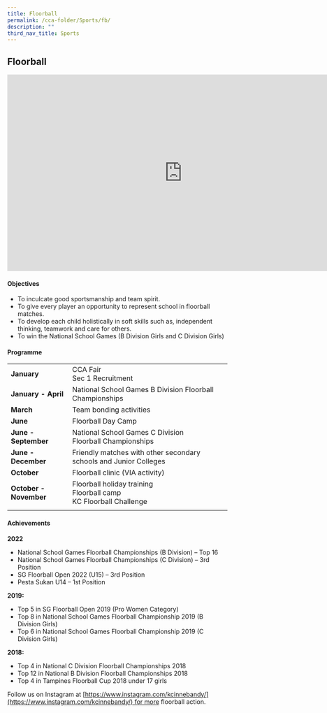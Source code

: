 ```yaml
---
title: Floorball
permalink: /cca-folder/Sports/fb/
description: ""
third_nav_title: Sports
---
```

## Floorball

<iframe allowfullscreen="true" height="450" width="800" frameborder="0" src="https://docs.google.com/presentation/d/e/2PACX-1vR5b22qWiWytaY9vbQeDBfIdtJGP_LLRB4wRF-EGQ1M314hEamdwWroAmcBfqBf-j34yOJiaVTkSqsg/embed?start=false&amp;loop=false&amp;delayms=3000"></iframe>

#### Objectives

*   To inculcate good sportsmanship and team spirit.
*   To give every player an opportunity to represent school in floorball matches.
*   To develop each child holistically in soft skills such as, independent thinking, teamwork and care for others.
*   To win the National School Games (B Division Girls and C Division Girls)

#### Programme 

|   |   |
|---|---|
| **January**  | CCA Fair<br>Sec 1 Recruitment  |
| **January - April**  | National School Games B Division Floorball Championships  |
| **March**  | Team bonding activities  |
| **June**  | Floorball Day Camp  |
| **June - September**  | National School Games C Division Floorball&nbsp;Championships  |
| **June - December**  | Friendly matches with other secondary schools and&nbsp;Junior Colleges  |
| **October**  | Floorball clinic (VIA activity)  |
| **October - November**  | Floorball holiday training  <br>Floorball camp  <br>KC Floorball Challenge  |
|   |   |

#### Achievements 

**2022**  
*   National School Games Floorball Championships (B Division) – Top 16
*   National School Games Floorball Championships (C Division) – 3rd Position
*   SG Floorball Open 2022 (U15) – 3rd Position
*   Pesta Sukan U14 – 1st Position 
    
**2019:**
*   Top 5 in SG Floorball Open 2019 (Pro Women Category)
*   Top 8 in National School Games Floorball Championship 2019 (B Division Girls)
*   Top 6 in National School Games Floorball Championship 2019 (C Division Girls)

**2018:**
*   Top 4 in National C Division Floorball Championships 2018
*   Top 12 in National B Division Floorball Championships 2018
*   Top 4 in Tampines Floorball Cup 2018 under 17 girls

Follow us on Instagram at [https://www.instagram.com/kcinnebandy/](https://www.instagram.com/kcinnebandy/) for more floorball action.